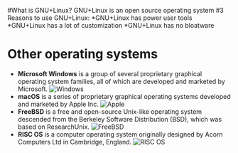 #What is GNU+Linux?
GNU+Linux is an open source operating system
#3 Reasons to use GNU+Linux:
*GNU+Linux has power user tools
*GNU+Linux has a lot of customization
*GNU+Linux has no bloatware
# Other operating systems
* **Microsoft Windows** is a group of several proprietary graphical operating system families, all of which are developed and marketed by Microsoft. 
![Windows](https://rb.gy/fcqg8u)
* **macOS** is a series of proprietary graphical operating systems developed and marketed by Apple Inc. 
![Apple](https://rb.gy/2ezhnz)
* **FreeBSD** is a free and open-source Unix-like operating system descended from the Berkeley Software Distribution (BSD), which was based on ResearchUnix.
![FreeBSD](https://rb.gy/ntjtch)
* **RISC OS** is a computer operating system originally designed by Acorn Computers Ltd in Cambridge, England.
![RISC OS](https://rb.gy/ife37o)
